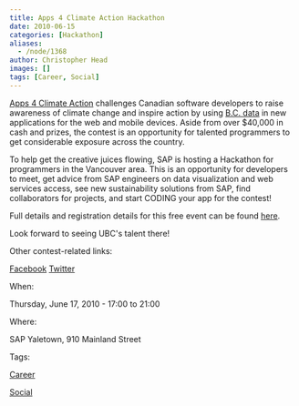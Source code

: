 ```yaml
---
title: Apps 4 Climate Action Hackathon
date: 2010-06-15
categories: [Hackathon]
aliases:
  - /node/1368
author: Christopher Head
images: []
tags: [Career, Social]
---
```


[Apps 4 Climate Action](http://apps4climateaction.gov.bc.ca/) challenges Canadian software developers to raise awareness of climate change and inspire action by using [B.C. data](http://data.gov.bc.ca/) in new applications for the web and mobile devices. Aside from over $40,000 in cash and prizes, the contest is an opportunity for talented programmers to get considerable exposure across the country.

To help get the creative juices flowing, SAP is hosting a Hackathon for programmers in the Vancouver area. This is an opportunity for developers to meet, get advice from SAP engineers on data visualization and web services access, see new sustainability solutions from SAP, find collaborators for projects, and start CODING your app for the contest!

Full details and registration details for this free event can be found [here](https://hackapps4climateaction.eventbrite.com).

Look forward to seeing UBC's talent there!

Other contest-related links:

[Facebook](https://www.facebook.com/Apps4ClimateAction?ref=ts) [Twitter](https://twitter.com/a4ca)

When:

Thursday, June 17, 2010 - 17:00 to 21:00

Where:

SAP Yaletown, 910 Mainland Street

Tags:

[Career](/career)

[Social](/social)
